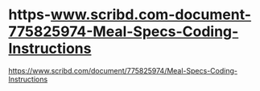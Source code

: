 # https-www.scribd.com-document-775825974-Meal-Specs-Coding-Instructions
https://www.scribd.com/document/775825974/Meal-Specs-Coding-Instructions
